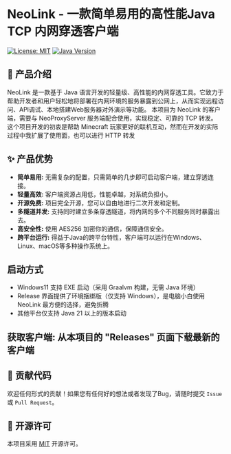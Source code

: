 # NeoLink - 一款简单易用的高性能Java TCP 内网穿透客户端

[![License: MIT](https://img.shields.io/badge/License-MIT-yellow.svg)](LICENSE)
[![Java Version](https://img.shields.io/badge/Java-21+-green.svg)](https://www.java.com)

## 🚀 产品介绍

NeoLink 是一款基于 Java 语言开发的轻量级、高性能的内网穿透工具。它致力于帮助开发者和用户轻松地将部署在内网环境的服务暴露到公网上，从而实现远程访问、API调试、本地搭建Web服务器对外演示等功能。
本项目为 NeoLink 的客户端，需要与 NeoProxyServer 服务端配合使用，实现稳定、可靠的 TCP 转发。
这个项目开发的初衷是帮助 Minecraft 玩家更好的联机互动，然而在开发的实际过程中我扩展了使用面，也可以进行 HTTP 转发

## ✨ 产品优势

*   **简单易用:** 无需复杂的配置，只需简单的几步即可启动客户端，建立穿透连接。
*   **轻量高效:** 客户端资源占用低，性能卓越，对系统负担小。
*   **开源免费:** 项目完全开源，您可以自由地进行二次开发和定制。
*   **多隧道并发:** 支持同时建立多条穿透隧道，将内网的多个不同服务同时暴露出去。
*   **高安全性:** 使用 AES256 加密你的通信，保障通信安全。
*   **跨平台运行:** 得益于Java的跨平台特性，客户端可以运行在Windows、Linux、macOS等多种操作系统上。

## 启动方式
*   Windows11 支持 EXE 启动（采用 Graalvm 构建，无需 Java 环境）
*   Release 界面提供了环境捆绑版（仅支持 Windows），是电脑小白使用 NeoLink 最方便的选择，避免折腾
*   其他平台仅支持 Java 21 以上的版本启动

## **获取客户端:** 从本项目的 "Releases" 页面下载最新的客户端


## 🤝 贡献代码

欢迎任何形式的贡献！如果您有任何好的想法或者发现了Bug，请随时提交 `Issue` 或 `Pull Request`。

## 📄 开源许可

本项目采用 [MIT](LICENSE) 开源许可。